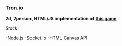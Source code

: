 ### Tron.io

**2d, 2person, HTML/JS implementation of [this game](http://www.armagetronad.org/)**

*Stack*


-Node.js
-Socket.io
-HTML Canvas API
